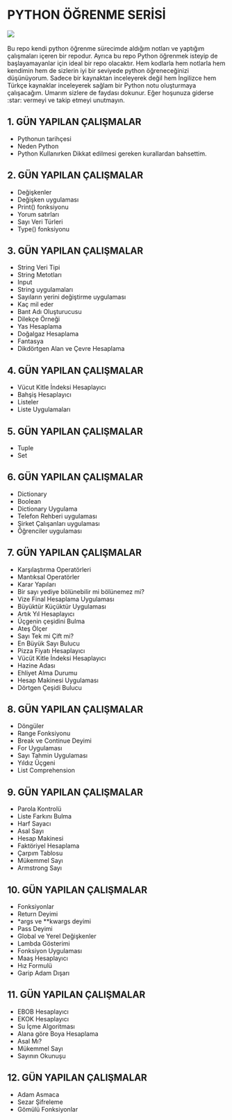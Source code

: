 # PYTHON ÖĞRENME SERİSİ
<div>
	<img style="display: block; margin: auto;" src="https://www.bilim.org/wp-content/uploads/python-logo-master-v3-tm.png"/>
<div>
<br>
Bu repo kendi python öğrenme sürecimde aldığım notları ve yaptığım çalışmaları içeren bir repodur. Ayrıca bu repo Python öğrenmek isteyip de başlayamayanlar için ideal bir repo olacaktır. Hem kodlarla hem notlarla hem kendimin hem de sizlerin iyi bir seviyede python öğreneceğinizi düşünüyorum. Sadece bir kaynaktan inceleyerek değil hem İngilizce hem Türkçe kaynaklar inceleyerek sağlam bir Python notu oluşturmaya çalışacağım. Umarım sizlere de faydası dokunur. Eğer hoşunuza giderse :star: vermeyi ve takip etmeyi unutmayın.


## 1. GÜN YAPILAN ÇALIŞMALAR
- Pythonun tarihçesi
- Neden Python
- Python Kullanırken Dikkat edilmesi gereken kurallardan bahsettim.
 

## 2. GÜN YAPILAN ÇALIŞMALAR
- Değişkenler
- Değişken uygulaması
- Print() fonksiyonu
- Yorum satırları
- Sayı Veri Türleri
- Type() fonksiyonu
	
## 3. GÜN YAPILAN ÇALIŞMALAR
- String Veri Tipi
- String Metotları
- Input
- String uygulamaları
- Sayıların yerini değiştirme uygulaması
- Kaç mil eder
- Bant Adı Oluşturucusu
- Dilekçe Örneği
- Yas Hesaplama
- Doğalgaz Hesaplama
- Fantasya
- Dikdörtgen Alan ve Çevre Hesaplama

## 4. GÜN YAPILAN ÇALIŞMALAR
- Vücut Kitle İndeksi Hesaplayıcı
- Bahşiş Hesaplayıcı
- Listeler
- Liste Uygulamaları
	
## 5. GÜN YAPILAN ÇALIŞMALAR
- Tuple
- Set
	
## 6. GÜN YAPILAN ÇALIŞMALAR
- Dictionary
- Boolean
- Dictionary Uygulama
- Telefon Rehberi uygulaması
- Şirket Çalışanları uygulaması
- Öğrenciler uygulaması

## 7. GÜN YAPILAN ÇALIŞMALAR
- Karşılaştırma Operatörleri
- Mantıksal Operatörler
- Karar Yapıları
- Bir sayı yediye bölünebilir mi bölünemez mi?
- Vize Final Hesaplama Uygulaması
- Büyüktür Küçüktür Uygulaması
- Artık Yıl Hesaplayıcı
- Üçgenin çeşidini Bulma
- Ateş Ölçer
- Sayı Tek mi Çift mi?
- En Büyük Sayı Bulucu
- Pizza Fiyatı Hesaplayıcı
- Vücüt Kitle İndeksi Hesaplayıcı
- Hazine Adası 
- Ehliyet Alma Durumu
- Hesap Makinesi Uygulaması
- Dörtgen Çeşidi Bulucu

## 8. GÜN YAPILAN ÇALIŞMALAR
- Döngüler
- Range Fonksiyonu
- Break ve Continue Deyimi
- For Uygulaması
- Sayı Tahmin Uygulaması
- Yıldız Üçgeni
- List Comprehension

## 9. GÜN YAPILAN ÇALIŞMALAR
- Parola Kontrolü
- Liste Farkını Bulma
- Harf Sayacı
- Asal Sayı
- Hesap Makinesi
- Faktöriyel Hesaplama
- Çarpım Tablosu
- Mükemmel Sayı 
- Armstrong Sayı


## 10. GÜN YAPILAN ÇALIŞMALAR
- Fonksiyonlar
- Return Deyimi
- *args ve **kwargs deyimi
- Pass Deyimi
- Global ve Yerel Değişkenler
- Lambda Gösterimi
- Fonksiyon Uygulaması
- Maaş Hesaplayıcı
- Hız Formulü
- Garip Adam Dışarı 

## 11. GÜN YAPILAN ÇALIŞMALAR
- EBOB Hesaplayıcı
- EKOK Hesaplayıcı
- Su İçme Algoritması
- Alana göre Boya Hesaplama 
- Asal Mı?
- Mükemmel Sayı
- Sayının Okunuşu


## 12. GÜN YAPILAN ÇALIŞMALAR
- Adam Asmaca
- Sezar Şifreleme
- Gömülü Fonksiyonlar
